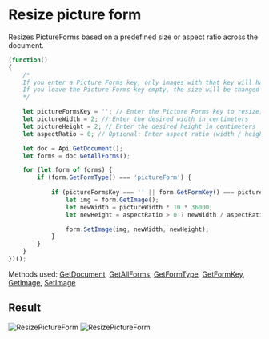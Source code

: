 # Resize picture form

Resizes PictureForms based on a predefined size or aspect ratio across the document.

```ts
(function()
{
    /*
    If you enter a Picture Forms key, only images with that key will have their size changed.
    If you leave the Picture Forms key empty, the size will be changed for all Picture Forms.
    */

    let pictureFormsKey = ''; // Enter the Picture Forms key to resize, or leave empty to resize all
    let pictureWidth = 2; // Enter the desired width in centimeters
    let pictureHeight = 2; // Enter the desired height in centimeters
    let aspectRatio = 0; // Optional: Enter aspect ratio (width / height), or leave as 0 to use width and height directly

    let doc = Api.GetDocument();
    let forms = doc.GetAllForms();

    for (let form of forms) {
        if (form.GetFormType() === 'pictureForm') {
            
            if (pictureFormsKey === '' || form.GetFormKey() === pictureFormsKey) {
                let img = form.GetImage();
                let newWidth = pictureWidth * 10 * 36000;
                let newHeight = aspectRatio > 0 ? newWidth / aspectRatio : pictureHeight * 10 * 36000;

                form.SetImage(img, newWidth, newHeight);
            }
        }
    }
})();
```

Methods used: [GetDocument](/docs/office-api/usage-api/text-document-api/Api/Methods/GetDocument.md), [GetAllForms](/docs/office-api/usage-api/form-api/ApiDocument/Methods/GetAllForms.md), [GetFormType](/docs/office-api/usage-api/form-api/ApiFormBase/Methods/GetFormType.md), [GetFormKey](/docs/office-api/usage-api/form-api/ApiFormBase/Methods/GetFormKey.md), [GetImage](/docs/office-api/usage-api/form-api/ApiPictureForm/Methods/GetImage.md), [SetImage](/docs/office-api/usage-api/form-api/ApiPictureForm/Methods/SetImage.md)

## Result

![ResizePictureForm](/assets/images/plugins/resize-picture-form.png#gh-light-mode-only)
![ResizePictureForm](/assets/images/plugins/resize-picture-form.dark.png#gh-dark-mode-only)
